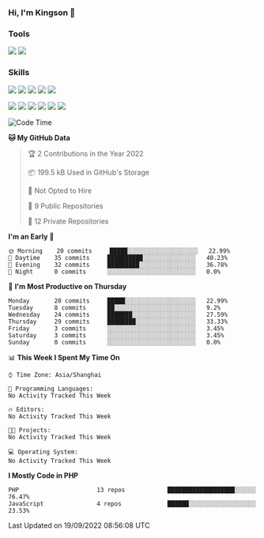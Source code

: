 ### Hi, I'm Kingson 👋

<!--
**Kingson-Zhang/Kingson-Zhang** is a ✨ _special_ ✨ repository because its `README.md` (this file) appears on your GitHub profile.

Here are some ideas to get you started:

- 🔭 I’m currently working on ...
- 🌱 I’m currently learning ...
- 👯 I’m looking to collaborate on ...
- 🤔 I’m looking for help with ...
- 💬 Ask me about ...
- 📫 How to reach me: ...
- 😄 Pronouns: ...
- ⚡ Fun fact: ...
-->

### Tools

[![](https://img.shields.io/badge/-POSTMAN-1D272B?style=flat-square&logo=POSTMAN&logoColor=FB6A3F)](https://www.postman.com/)
[![](https://img.shields.io/badge/-JETBRAINS-27282C?style=flat-square&logo=jetbrains&logoColor=080809)](https://www.jetbrains.com/)

### Skills

[![](https://img.shields.io/badge/-PHP-787BB2?style=flat-square&logo=PHP&logoColor=000000)](https://www.php.net/)
[![](https://img.shields.io/badge/-JavaScript-F7DF1E?style=flat-square&logo=JavaScript&logoColor=ffffff)](http://www.ecmascript.org/)
[![](https://img.shields.io/badge/-Markdown-black?style=flat-square&logo=markdown&logoColor=ffffff)](https://www.markdownguide.org/)
[![](https://img.shields.io/badge/-Python-2C5376?style=flat-square&logo=python&logoColor=FFFFFF)](https://www.python.org/)
[![](https://img.shields.io/badge/-TypeScript-3B78C4?style=flat-square&logo=typescript&logoColor=ffffff)](https://www.typescriptlang.org/)

[![](https://img.shields.io/badge/-Docker-2496ED?style=flat-square&logo=docker&logoColor=ffffff)](https://www.docker.com/)
[![](https://img.shields.io/badge/-Kubernetes-326CE5?style=flat-square&logo=kubernetes&logoColor=ffffff)](https://kubernetes.io/)
[![](https://img.shields.io/badge/-NGINX-269539?style=flat-square&logo=nginx&logoColor=ffffff)](https://nginx.org/)
[![](https://img.shields.io/badge/-GitHub%20Actions-2088FF?style=flat-square&logo=github-actions&logoColor=ffffff)](https://github.com/features/actions)
[![](https://img.shields.io/badge/-Linux-Fcc624?style=flat-square&logo=linux&logoColor=ffffff)](https://www.linux.org/)
[![](https://img.shields.io/badge/-MySQL-00000F?style=flat-square&logo=mysql&logoColor=white)](https://www.mysql.com/)

<!--START_SECTION:waka-->
![Code Time](http://img.shields.io/badge/Code%20Time-0%20secs-blue)

**🐱 My GitHub Data** 

> 🏆 2 Contributions in the Year 2022
 > 
> 📦 199.5 kB Used in GitHub's Storage 
 > 
> 🚫 Not Opted to Hire
 > 
> 📜 9 Public Repositories 
 > 
> 🔑 12 Private Repositories  
 > 
**I'm an Early 🐤** 

```text
🌞 Morning    20 commits     █████░░░░░░░░░░░░░░░░░░░░   22.99% 
🌆 Daytime    35 commits     ██████████░░░░░░░░░░░░░░░   40.23% 
🌃 Evening    32 commits     █████████░░░░░░░░░░░░░░░░   36.78% 
🌙 Night      0 commits      ░░░░░░░░░░░░░░░░░░░░░░░░░   0.0%

```
📅 **I'm Most Productive on Thursday** 

```text
Monday       20 commits     █████░░░░░░░░░░░░░░░░░░░░   22.99% 
Tuesday      8 commits      ██░░░░░░░░░░░░░░░░░░░░░░░   9.2% 
Wednesday    24 commits     ███████░░░░░░░░░░░░░░░░░░   27.59% 
Thursday     29 commits     ████████░░░░░░░░░░░░░░░░░   33.33% 
Friday       3 commits      ░░░░░░░░░░░░░░░░░░░░░░░░░   3.45% 
Saturday     3 commits      ░░░░░░░░░░░░░░░░░░░░░░░░░   3.45% 
Sunday       0 commits      ░░░░░░░░░░░░░░░░░░░░░░░░░   0.0%

```


📊 **This Week I Spent My Time On** 

```text
⌚︎ Time Zone: Asia/Shanghai

💬 Programming Languages: 
No Activity Tracked This Week

🔥 Editors: 
No Activity Tracked This Week

🐱‍💻 Projects: 
No Activity Tracked This Week

💻 Operating System: 
No Activity Tracked This Week

```

**I Mostly Code in PHP** 

```text
PHP                      13 repos            ███████████████████░░░░░░   76.47% 
JavaScript               4 repos             ██████░░░░░░░░░░░░░░░░░░░   23.53%

```



 Last Updated on 19/09/2022 08:56:08 UTC
<!--END_SECTION:waka-->